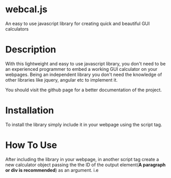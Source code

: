 # webcal.js

An easy to use javascript library for creating quick and beautiful GUI calculators
# Description

With this lightweight and easy to use javascript library, you don't need to be an experienced programmer to embed a working GUI calculator on your webpages.
Being an independent library you don't need the knowledge of other libraries like jquery, angular etc to implement it.

You should visit the github page for a better documentation of the project.
# Installation

To install the library simply include it in your webpage using the script tag.
**<script src="library url"></script>**
# How To Use

After including the library in your webpage, in another script tag create a new calculator object passing the the ID of the output element(**A paragraph or div is recommended**) as an argument. i.e

__<script>var Calc = new Calculator(output ID);<script>__

Then map the calculator object's methods to html elements. i.e

__\<button onclick="Calc.inputDigit('9')">9\</button>__

__\<button onclick="Calc.inputOperator('+')">+\</button>__

Check out the examples to see working demonstrations.

## Calculator controls
Below are the calculator object's methods.

- **Calculator.inputDigit(digit);**

   This method is used for inputting digit characters into the calculator.
 
   Allowed digits = ('0','1','2','3','4','5','6','7','8','9','.')
   
   **Note:** Digits must be inputted as single character strings.
   
- **Calculator.inputOperator(operator);**

   This method is used for inputting operator characters into the calculator.
 
   Standard operators = ('/','*','+','-','(',')')
   
   **Note:** Operators must be inputted as single character strings.
 
- **Calculator.del();**

  This method is used for deleting the last character entered into the calculator.
 
- **Calculator.clearScreen();**

  This method is used to clear all characters on the screen.
 
- **Calculator.evaluate();**
  
  This method evaluates the input and returns the output as either an error message or an answer.
  
# Contributors
  @Yogmemo
